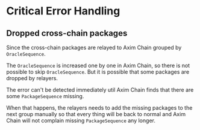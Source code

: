 # Critical Error Handling

## Dropped cross-chain packages 

Since the cross-chain packages are relayed to Axim Chain grouped by `OracleSequence`. 

The `OracleSequence` is increased one by one in Axim Chain, so there is not possible to
skip `OracleSequence`. But it is possible that some packages are dropped by relayers.

The error can't be detected immediately util Axim Chain finds that there are some 
`PackageSequence` missing.

When that happens, the relayers needs to add the missing packages to the next group 
manually so that every thing will be back to normal and Axim Chain will not complain
missing `PackageSequence` any longer.